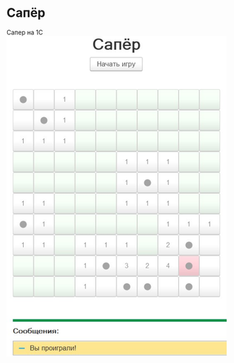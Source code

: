 # Сапёр
Сапер на 1С
![](https://github.com/ariakor/Minesweeper1C/blob/main/%D0%A1%D0%B0%D0%BF%D0%B5%D1%80.jpg)
